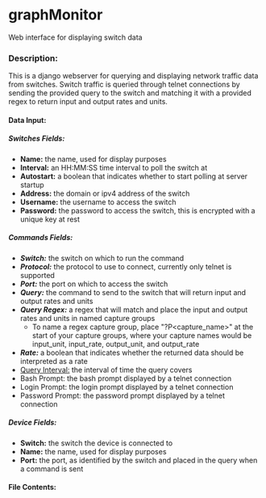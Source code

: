 # graphMonitor
Web interface for displaying switch data
### Description:
This is a django webserver for querying and displaying network traffic data from switches. Switch traffic is queried through telnet connections by sending the provided query to the switch and matching it with a provided regex to return input and output rates and units.

#### Data Input:
##### Switches Fields:
- **Name:** the name, used for display purposes
- **Interval:** an HH:MM:SS time interval to poll the switch at
- **Autostart:** a boolean that indicates whether to start polling at server startup
- **Address:** the domain or ipv4 address of the switch
- **Username:** the username to access the switch
- **Password:** the password to access the switch, this is encrypted with a unique key at rest

##### Commands Fields:
- ***Switch:*** the switch on which to run the command
- ***Protocol:*** the protocol to use to connect, currently only telnet is supported
- ***Port:*** the port on which to access the switch
- ***Query:*** the command to send to the switch that will return input and output rates and units
- ***Query Regex:*** a regex that will match and place the input and output rates and units in named capture groups
    - To name a regex capture group, place "?P<capture_name>" at the start of your capture groups, where your capture names would be input_unit, input_rate, output_unit, and output_rate
- ***Rate:*** a boolean that indicates whether the returned data should be interpreted as a rate
- <ins>Query Interval:</ins> the interval of time the query covers
- Bash Prompt: the bash prompt displayed by a telnet connection
- Login Prompt: the login prompt displayed by a telnet connection
- Password Prompt: the password prompt displayed by a telnet connection

##### Device Fields:
- **Switch:** the switch the device is connected to
- **Name:** the name, used for display purposes
- **Port:** the port, as identified by the switch and placed in the query when a command is sent

#### File Contents:

